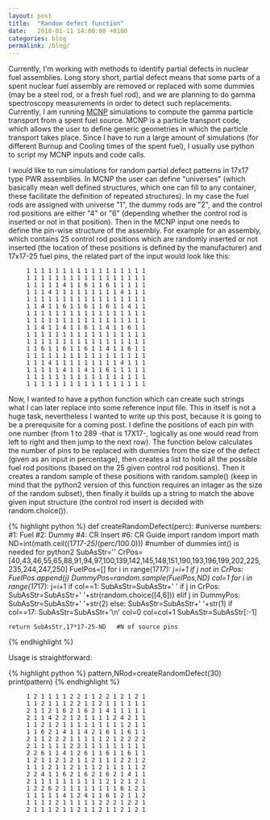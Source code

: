 ```yaml
---
layout: post
title:  "Random defect function"
date:   2018-01-11 14:00:00 +0100
categories: blog
permalink: /blog/
---
```


Currently, I'm working with methods to identify partial defects in nuclear fuel assemblies. Long story short, partial defect means that some parts of a spent nuclear fuel assembly are removed or replaced with some dummies (may be a steel rod, or a fresh fuel rod), and we are planning to do gamma spectroscopy measurements in order to detect such replacements. Currently, I am running [MCNP](https://mcnp.lanl.gov/) simulations to compute the gamma particle transport from a spent fuel source. MCNP is a particle transport code, which allows the user to define generic geometries in which the particle transport takes place. Since I have to run a large amount of simulations (for different Burnup and Cooling times of the spent fuel), I usually use python to script my MCNP inputs and code calls.

I would like to run simulations for random partial defect patterns in 17x17 type PWR assemblies. In MCNP the user can define "universes" (which basically mean well defined structures, which one can fill to any container, these facilitate the definition of repeated structures). In my case the fuel rods are assigned with universe "1", the dummy rods are "2", and the control rod positions are either "4" or "6" (depending whether the control rod is inserted or not in that position). Then in the MCNP input one needs to define the pin-wise structure of the assembly. For example for an assembly, which contains 25 control rod positions which are randomly inserted or not inserted (the location of these positions is defined by the manufacturer) and 17x17-25 fuel pins, the related part of the input would look like this:

         1 1 1 1 1 1 1 1 1 1 1 1 1 1 1 1 1
         1 1 1 1 1 1 1 1 1 1 1 1 1 1 1 1 1
         1 1 1 1 1 4 1 1 6 1 1 6 1 1 1 1 1
         1 1 1 4 1 1 1 1 1 1 1 1 1 4 1 1 1
         1 1 1 1 1 1 1 1 1 1 1 1 1 1 1 1 1
         1 1 4 1 1 6 1 1 6 1 1 6 1 1 4 1 1
         1 1 1 1 1 1 1 1 1 1 1 1 1 1 1 1 1
         1 1 1 1 1 1 1 1 1 1 1 1 1 1 1 1 1
         1 1 4 1 1 4 1 1 6 1 1 4 1 1 6 1 1
         1 1 1 1 1 1 1 1 1 1 1 1 1 1 1 1 1
         1 1 1 1 1 1 1 1 1 1 1 1 1 1 1 1 1
         1 1 6 1 1 6 1 1 6 1 1 4 1 1 6 1 1
         1 1 1 1 1 1 1 1 1 1 1 1 1 1 1 1 1
         1 1 1 4 1 1 1 1 1 1 1 1 1 4 1 1 1
         1 1 1 1 1 4 1 1 4 1 1 6 1 1 1 1 1
         1 1 1 1 1 1 1 1 1 1 1 1 1 1 1 1 1
         1 1 1 1 1 1 1 1 1 1 1 1 1 1 1 1 1

Now, I wanted to have a python function which can create such strings what I can later replace into some reference input file. This in itself is not a huge task, nevertheless I wanted to write up this post, because it is going to be a prerequisite for a coming post. I define the positions of each pin with one number (from 1 to 289 -that is 17X17-, logically as one would read from left to right and then jump to the next row). The function below calculates the number of pins to be replaced with dummies from the size of the defect (given as an input in percentage), then creates a list to hold all the possible fuel rod positions (based on the 25 given control rod positions). Then it creates a random sample of these positions with random.sample() (keep in mind that the python2 version of this function requires an intager as the size of the random subset), then finally it builds up a string to match the above given input structure (the control rod insert is decided with random.choice()).

{% highlight python %}
def createRandomDefect(perc):
    #universe numbers:
    #1: Fuel
    #2: Dummy
    #4: CR Insert
    #6: CR Guide
    import random
    import math
    ND=int(math.ceil((17*17-25)*(perc/100.0))) #number of dummies int() is needed for python2
    SubAsStr=''
    CrPos=[40,43,46,55,65,88,91,94,97,100,139,142,145,148,151,190,193,196,199,202,225,235,244,247,250]
    FuelPos=[]
    for i in range(17*17):
        j=i+1
        if j not in CrPos:        
            FuelPos.append(j)
    DummyPos=random.sample(FuelPos,ND)
    col=1
    for i in range(17*17):
        j=i+1
        if col==1:
            SubAsStr=SubAsStr+'        '
        if j in CrPos:
            SubAsStr=SubAsStr+' '+str(random.choice([4,6]))
        elif j in DummyPos:
            SubAsStr=SubAsStr+' '+str(2)
        else:
            SubAsStr=SubAsStr+' '+str(1)
        if col==17:
            SubAsStr=SubAsStr+'\n'
            col=0
        col=col+1
    SubAsStr=SubAsStr[:-1]
        
    return SubAsStr,17*17-25-ND   #N of source pins
{% endhighlight %}


Usage is straightforward:

{% highlight python %}
pattern,NRod=createRandomDefect(30)
print(pattern)
{% endhighlight %}

         1 2 1 1 1 1 2 2 1 1 2 2 1 2 1 2 1
         1 1 2 1 1 1 2 2 1 1 2 1 1 1 1 1 1
         2 1 1 2 1 6 2 1 6 2 1 4 1 1 1 1 1
         2 1 1 4 2 2 1 2 1 1 1 1 2 4 2 1 1
         1 1 2 1 2 1 1 1 1 1 1 1 1 1 2 1 1
         1 1 6 2 1 4 1 1 4 2 1 6 1 1 6 1 1
         2 1 1 2 2 2 1 1 1 1 1 2 1 2 2 2 2
         2 1 1 1 1 1 2 2 1 1 1 1 1 1 1 1 1
         2 2 6 1 1 4 1 2 6 1 1 6 1 1 6 1 1
         1 2 1 1 2 1 2 1 1 2 1 1 1 2 2 1 2
         1 1 1 2 1 1 2 1 1 1 2 1 1 1 1 1 2
         2 2 4 1 1 6 2 1 6 2 1 6 2 1 4 1 1
         2 1 1 1 1 1 1 1 1 1 1 2 1 2 1 2 1
         1 2 2 6 2 1 1 1 1 1 1 1 1 6 1 2 1
         1 1 1 1 1 4 1 2 4 1 1 6 1 2 1 1 2
         1 1 1 1 2 1 1 1 1 1 2 2 2 1 2 2 1
         2 1 1 1 2 1 1 2 1 1 2 1 1 2 1 2 1
